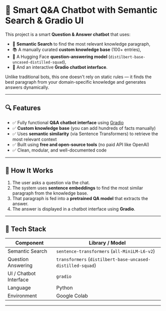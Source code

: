 # 🤖 Smart Q&A Chatbot with Semantic Search & Gradio UI

This project is a smart **Question & Answer chatbot** that uses:
- 🧠 **Semantic Search** to find the most relevant knowledge paragraph,
- 📚 A manually curated **custom knowledge base** (100+ entries),
- 🤖 A Hugging Face **question-answering model** (`distilbert-base-uncased-distilled-squad`),
- 💬 And an interactive **Gradio chatbot interface**.

Unlike traditional bots, this one doesn't rely on static rules — it finds the best paragraph from your domain-specific knowledge and generates answers dynamically.

---

## 🔍 Features

- ✅ Fully functional **Q&A chatbot interface** using [Gradio](https://gradio.app)
- ✅ **Custom knowledge base** (you can add hundreds of facts manually)
- ✅ Uses **semantic similarity** (via Sentence Transformers) to retrieve the most relevant context
- ✅ Built using **free and open-source tools** (no paid API like OpenAI)
- ✅ Clean, modular, and well-documented code

---

## 📌 How It Works

1. The user asks a question via the chat.
2. The system uses **sentence embeddings** to find the most similar paragraph from the knowledge base.
3. That paragraph is fed into a **pretrained QA model** that extracts the answer.
4. The answer is displayed in a chatbot interface using **Gradio**.

---

## 🧠 Tech Stack

| Component               | Library / Model                                      |
|------------------------|------------------------------------------------------|
| Semantic Search         | `sentence-transformers` (`all-MiniLM-L6-v2`)         |
| Question Answering      | `transformers` (`distilbert-base-uncased-distilled-squad`) |
| UI / Chatbot Interface  | `gradio`                                             |
| Language                | Python                                               |
| Environment             | Google Colab                                         |

---



